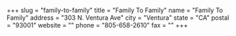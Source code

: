 +++
slug = "family-to-family"
title = "Family To Family"
name = "Family To Family"
address = "303 N. Ventura Ave"
city = "Ventura"
state = "CA"
postal = "93001"
website = ""
phone = "805-658-2610"
fax = ""
+++
